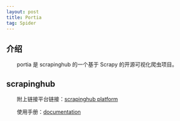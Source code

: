 ```yaml
---
layout: post
title: Portia
tag: Spider
---
```


## 介绍
　　portia 是 scrapinghub 的一个基于 Scrapy 的开源可视化爬虫项目。

## scrapinghub
　　附上链接平台链接：[scrapinghub platform](https://scrapinghub.com/platform)

　　使用手册：[documentation](http://portia.readthedocs.io/en/latest/)
